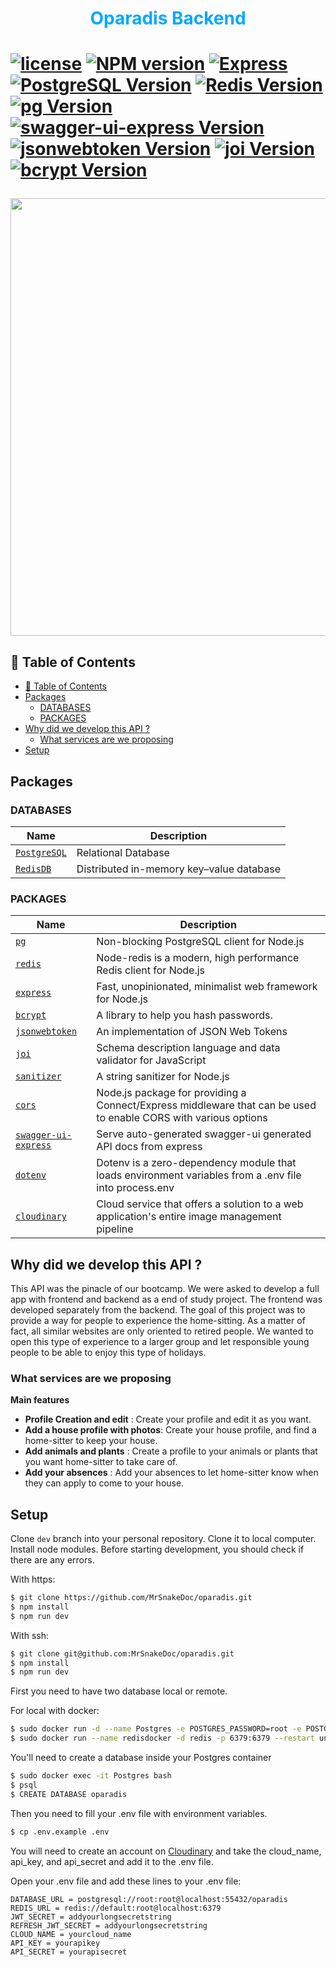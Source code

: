<h1 style="text-align:center; color:#00A9FF">Oparadis Backend<h1>

[![license](https://img.shields.io/github/license/nhn/tui.editor.svg)](https://github.com/MrSnakeDoc/oparadis/blob/dev/licence)
[![NPM version](https://img.shields.io/badge/NodeJS-16.13.0-blue)](https://nodejs.org/en/)
[![Express](https://img.shields.io/badge/express-4.17.1-blue)](http://expressjs.com/)
[![PostgreSQL Version](https://img.shields.io/badge/PostgreSQL-14-orange)](https://www.postgresql.org/)
[![Redis Version](https://img.shields.io/badge/Redis-6.2.6-orange)](https://redis.io/)
[![pg Version](https://img.shields.io/badge/pg-8.7.1-brightgreen)](https://www.npmjs.com/package/pg)
[![swagger-ui-express Version](https://img.shields.io/badge/swagger--ui--express-4.2.0-brightgreen)](https://www.npmjs.com/package/swagger-ui-express)
[![jsonwebtoken Version](https://img.shields.io/badge/jsonwebtoken-8.5.1-brightgreen)](https://www.npmjs.com/package/jsonwebtoken)
[![joi Version](https://img.shields.io/badge/joi-17.5.0-brightgreen)](https://joi.dev/)
[![bcrypt Version](https://img.shields.io/badge/bcrypt-5.0.1-brightgreen)](https://www.npmjs.com/package/bcrypt)

<img src="https://res.cloudinary.com/oparadis/image/upload/c_scale,w_1200/v1645523292/github/nkjcvs8ck6zohr1mxypp.jpg" style="width:700px;"/>

## 🚩 Table of Contents

- [🚩 Table of Contents](#-table-of-contents)
- [Packages](#packages)
  - [DATABASES](#databases)
  - [PACKAGES](#packages-1)
- [Why did we develop this API ?](#why-did-we-develop-this-api-)
  - [What services are we proposing](#what-services-are-we-proposing)
- [Setup](#setup)

## Packages

### DATABASES

| Name                                        | Description                              |
| ------------------------------------------- | ---------------------------------------- |
| [`PostgreSQL`](https://www.postgresql.org/) | Relational Database                      |
| [`RedisDB`](https://redis.io/)              | Distributed in-memory key–value database |

### PACKAGES

| Name                                                                     | Description                                                                                                     |
| ------------------------------------------------------------------------ | --------------------------------------------------------------------------------------------------------------- |
| [`pg`](https://www.npmjs.com/package/pg)                                 | Non-blocking PostgreSQL client for Node.js                                                                      |
| [`redis`](https://www.npmjs.com/package/redis)                           | Node-redis is a modern, high performance Redis client for Node.js                                               |
| [`express`](http://expressjs.com/)                                       | Fast, unopinionated, minimalist web framework for Node.js                                                       |
| [`bcrypt`](https://www.npmjs.com/package/bcrypt)                         | A library to help you hash passwords.                                                                           |
| [`jsonwebtoken`](https://www.npmjs.com/package/jsonwebtoken)             | An implementation of JSON Web Tokens                                                                            |
| [`joi`](https://joi.dev/)                                                | Schema description language and data validator for JavaScript                                                   |
| [`sanitizer`](https://www.npmjs.com/package/sanitizer)                   | A string sanitizer for Node.js                                                                                  |
| [`cors`](https://www.npmjs.com/package/cors)                             | Node.js package for providing a Connect/Express middleware that can be used to enable CORS with various options |
| [`swagger-ui-express`](https://www.npmjs.com/package/swagger-ui-express) | Serve auto-generated swagger-ui generated API docs from express                                                 |
| [`dotenv`](https://www.npmjs.com/package/dotenv)                         | Dotenv is a zero-dependency module that loads environment variables from a .env file into process.env           |
| [`cloudinary`](https://www.npmjs.com/package/cloudinary)                 | Cloud service that offers a solution to a web application's entire image management pipeline                    |

## Why did we develop this API ?

This API was the pinacle of our bootcamp. We were asked to develop a full app with frontend and backend as a end of study project. The frontend was developed separately from the backend.
The goal of this project was to provide a way for people to experience the home-sitting.
As a matter of fact, all similar websites are only oriented to retired people. We wanted to open this type of experience to a larger group and let responsible young people to be able to enjoy this type of holidays.

### What services are we proposing

**Main features**

- **Profile Creation and edit** : Create your profile and edit it as you want.
- **Add a house profile with photos**: Create your house profile, and find a home-sitter to keep your house.
- **Add animals and plants** : Create a profile to your animals or plants that you want home-sitter to take care of.
- **Add your absences** : Add your absences to let home-sitter know when they can apply to come to your house.

## Setup

Clone `dev` branch into your personal repository. Clone it to local computer. Install node modules. Before starting development, you should check if there are any errors.

With https:

```bash
$ git clone https://github.com/MrSnakeDoc/oparadis.git
$ npm install
$ npm run dev
```

With ssh:

```bash
$ git clone git@github.com:MrSnakeDoc/oparadis.git
$ npm install
$ npm run dev
```

First you need to have two database local or remote.

For local with docker:

```bash
$ sudo docker run -d --name Postgres -e POSTGRES_PASSWORD=root -e POSTGRES_USER=root -p 55432:5432 --restart unless-stopped postgres
$ sudo docker run --name redisdocker -d redis -p 6379:6379 --restart unless-stopped redis
```

You'll need to create a database inside your Postgres container

```bash
$ sudo docker exec -it Postgres bash
$ psql
$ CREATE DATABASE oparadis
```

Then you need to fill your .env file with environment variables.

```bash
$ cp .env.example .env
```

You will need to create an account on [Cloudinary](https://cloudinary.com/) and take the cloud_name, api_key, and api_secret and add it to the .env file.

Open your .env file and add these lines to your .env file:

```.env
DATABASE_URL = postgresql://root:root@localhost:55432/oparadis
REDIS_URL = redis://default:root@localhost:6379
JWT_SECRET = addyourlongsecretstring
REFRESH_JWT_SECRET = addyourlongsecretstring
CLOUD_NAME = yourcloud_name
API_KEY = yourapikey
API_SECRET = yourapisecret
```
